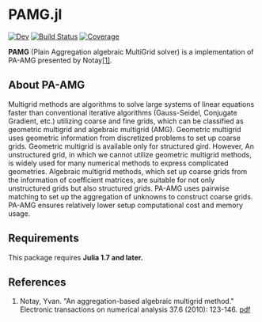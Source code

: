 # PAMG.jl

<!-- [![Stable](https://img.shields.io/badge/docs-stable-blue.svg)](https://Quesys-tech.github.io/PAMG.jl/stable/) -->
[![Dev](https://img.shields.io/badge/docs-dev-blue.svg)](https://Quesys-tech.github.io/PAMG.jl/dev/)
[![Build Status](https://github.com/Quesys-tech/PAMG.jl/actions/workflows/CI.yml/badge.svg?branch=main)](https://github.com/Quesys-tech/PAMG.jl/actions/workflows/CI.yml?query=branch%3Amain)
[![Coverage](https://codecov.io/gh/Quesys-tech/PAMG.jl/branch/main/graph/badge.svg)](https://codecov.io/gh/Quesys-tech/PAMG.jl)


**PAMG** (Plain Aggregation algebraic MultiGrid solver) is a implementation of 
PA-AMG presented by Notay[[1]](#references).

## About PA-AMG
Multigrid methods are algorithms to solve large systems of linear equations faster than conventional iterative algorithms (Gauss-Seidel, Conjugate Gradient, etc.) utilizing coarse and fine grids, which can be classified as geometric multigrid and algebraic multigrid (AMG). Geometric multigrid uses geometric information from discretized problems to set up coarse grids. Geometric multigrid is available only for structured gird. 
However, An unstructured grid, in which we cannot utilize geometric multigrid methods, is widely used for many numerical methods to express complicated geometries. Algebraic multigrid methods, which set up coarse grids from the information of coefficient matrices, are suitable for not only unstructured grids but also structured grids.
PA-AMG uses pairwise matching to set up the aggregation of unknowns to construct coarse grids. PA-AMG ensures relatively lower setup computational cost and memory usage.

## Requirements
This package requires **Julia 1.7 and later.**

## References
1. Notay, Yvan. "An aggregation-based algebraic multigrid method." Electronic transactions on numerical analysis 37.6 (2010): 123-146. [pdf](http://etna.mcs.kent.edu/vol.37.2010/pp123-146.dir/pp123-146.pdf)